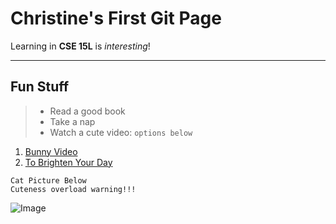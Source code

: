 # Christine's First Git Page
Learning in **CSE 15L** is *interesting*!

---
## Fun Stuff

>* Read a good book
>* Take a nap
>* Watch a cute video: `options below`

1. [Bunny Video](https://www.youtube.com/watch?v=hDJkFLnmFHU)
2. [To Brighten Your Day](https://www.youtube.com/watch?v=X-o171qAaUY)

```
Cat Picture Below
Cuteness overload warning!!!
```

![Image](https://images.unsplash.com/photo-1611267254323-4db7b39c732c?ixlib=rb-1.2.1&ixid=MnwxMjA3fDB8MHxzZWFyY2h8Mnx8Y3V0ZSUyMGNhdHxlbnwwfHwwfHw%3D&w=1000&q=80)
